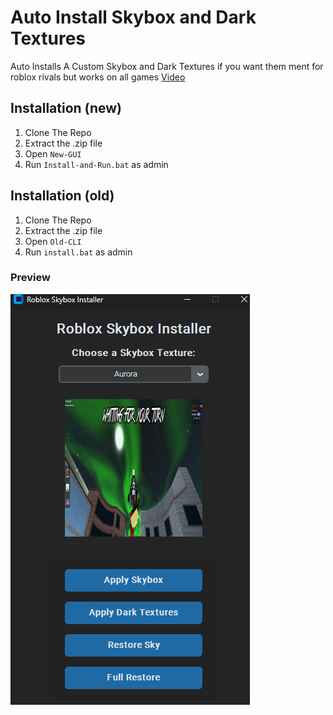 # Auto Install Skybox and Dark Textures

Auto Installs A Custom Skybox and Dark Textures if you want them ment for roblox rivals but works on all games
[Video](https://www.youtube.com/watch?v=A2RKEF0zFRc)

## Installation (new)
1. Clone The Repo
2. Extract the .zip file
3. Open `New-GUI`
4. Run `Install-and-Run.bat` as admin 

## Installation (old)
1. Clone The Repo
2. Extract the .zip file
3. Open `Old-CLI`
4. Run `install.bat` as admin

### Preview
![alt](NewPreview.png)
